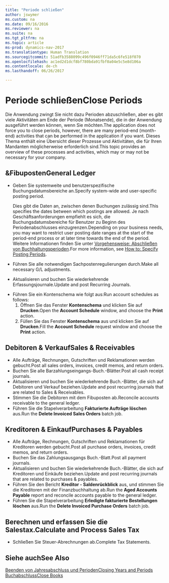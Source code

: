 ```yaml
---
title: "Periode schließen"
author: jswymer
ms.custom: na
ms.date: 09/16/2016
ms.reviewer: na
ms.suite: na
ms.tgt_pltfrm: na
ms.topic: article
ms-prod: dynamics-nav-2017
ms.translationtype: Human Translation
ms.sourcegitcommit: 51adfb3588099c496f0946ff71da5c6fe518f070
ms.openlocfilehash: ac1ed2d1dcf8bf780bda91fbf0a04e5c5e8d106a
ms.contentlocale: de-ch
ms.lasthandoff: 06/26/2017

---
```

# <a name="close-periods"></a><span data-ttu-id="f1cae-102">Periode schließen</span><span class="sxs-lookup"><span data-stu-id="f1cae-102">Close Periods</span></span>
<span data-ttu-id="f1cae-103">Die Anwendung zwingt Sie nicht dazu Perioden abzuschließen, aber es gibt viele Aktivitäten am Ende der Periode (Monatsende), die in der Anwendung ausgeführt werden können, wenn Sie möchten.</span><span class="sxs-lookup"><span data-stu-id="f1cae-103">The application does not force you to close periods, however, there are many period-end (month-end) activities that can be performed in the application if you want.</span></span> <span data-ttu-id="f1cae-104">Dieses Thema enthält eine Übersicht dieser Prozesse und Aktivitäten, die für Ihren Mandanten möglicherweise erforderlich sind.</span><span class="sxs-lookup"><span data-stu-id="f1cae-104">This topic provides an overview of these processes and activities, which may or may not be necessary for your company.</span></span>

## <a name="general-ledger"></a><span data-ttu-id="f1cae-105">&Fibuposten</span><span class="sxs-lookup"><span data-stu-id="f1cae-105">General Ledger</span></span>
* <span data-ttu-id="f1cae-106">Geben Sie systemweite und benutzerspezifische Buchungsdatumsbereiche an.</span><span class="sxs-lookup"><span data-stu-id="f1cae-106">Specify system-wide and user-specific posting period.</span></span>

    <span data-ttu-id="f1cae-107">Dies gibt die Daten an, zwischen denen Buchungen zulässig sind.</span><span class="sxs-lookup"><span data-stu-id="f1cae-107">This specifies the dates between which postings are allowed.</span></span> <span data-ttu-id="f1cae-108">Je nach Geschäftsanforderungen empfiehlt es sich, die Buchungsdatumsbereiche für Benutzer zu Beginn des Periodenabschlusses einzugrenzen.</span><span class="sxs-lookup"><span data-stu-id="f1cae-108">Depending on your business needs, you may want to restrict user posting date ranges at the start of the period-end process or at later time towards the end of the period.</span></span> <span data-ttu-id="f1cae-109">Weitere Informationen finden Sie unter [Vorgehensweise: Abschließen von Buchhaltungsperioden](finance-setup-how-specify-posting-periods.md).</span><span class="sxs-lookup"><span data-stu-id="f1cae-109">For more information, see [How to: Specify Posting Periods](finance-setup-how-specify-posting-periods.md).</span></span>
* <span data-ttu-id="f1cae-110">Führen Sie alle notwendigen Sachpostenregulierungen durch.</span><span class="sxs-lookup"><span data-stu-id="f1cae-110">Make all necessary G/L adjustments.</span></span>
* <span data-ttu-id="f1cae-111">Aktualisieren und buchen Sie wiederkehrende Erfassungsjournale.</span><span class="sxs-lookup"><span data-stu-id="f1cae-111">Update and post Recurring Journals.</span></span>
<!--* Process Consolidations-->
* <span data-ttu-id="f1cae-112">Führen Sie ein Kontenschema wie folgt aus:</span><span class="sxs-lookup"><span data-stu-id="f1cae-112">Run account schedules as follows:</span></span>
  1. <span data-ttu-id="f1cae-113">Öffnen Sie das Fenster **Kontenschema** und klicken Sie auf **Drucken**.</span><span class="sxs-lookup"><span data-stu-id="f1cae-113">Open the **Account Schedule** window, and choose the **Print** action.</span></span>
  2. <span data-ttu-id="f1cae-114">Füllen Sie das Fenster **Kontenschema** aus und klicken Sie auf **Drucken**.</span><span class="sxs-lookup"><span data-stu-id="f1cae-114">Fill the **Account Schedule** request window and choose the **Print** action.</span></span>

## <a name="sales--receivables"></a><span data-ttu-id="f1cae-115">Debitoren & Verkauf</span><span class="sxs-lookup"><span data-stu-id="f1cae-115">Sales & Receivables</span></span>
* <span data-ttu-id="f1cae-116">Alle Aufträge, Rechnungen, Gutschriften und Reklamationen werden gebucht.</span><span class="sxs-lookup"><span data-stu-id="f1cae-116">Post all sales orders, invoices, credit memos, and return orders.</span></span>
* <span data-ttu-id="f1cae-117">Buchen Sie alle Barzahlungseingangs-Buch.-Blätter.</span><span class="sxs-lookup"><span data-stu-id="f1cae-117">Post all cash receipt journals.</span></span>
* <span data-ttu-id="f1cae-118">Aktualisieren und buchen Sie wiederkehrende Buch.-Blätter, die sich auf Debitoren und Verkauf beziehen.</span><span class="sxs-lookup"><span data-stu-id="f1cae-118">Update and post recurring journals that are related to Sales & Receivables.</span></span>
* <span data-ttu-id="f1cae-119">Stimmen Sie die Debitoren mit dem Fibuposten ab.</span><span class="sxs-lookup"><span data-stu-id="f1cae-119">Reconcile accounts receivable to the general ledger.</span></span>
* <span data-ttu-id="f1cae-120">Führen Sie die Stapelverarbeitung **Fakturierte Aufträge löschen** aus.</span><span class="sxs-lookup"><span data-stu-id="f1cae-120">Run the **Delete Invoiced Sales Orders** batch job.</span></span>

## <a name="purchases--payables"></a><span data-ttu-id="f1cae-121">Kreditoren & Einkauf</span><span class="sxs-lookup"><span data-stu-id="f1cae-121">Purchases & Payables</span></span>
* <span data-ttu-id="f1cae-122">Alle Aufträge, Rechnungen, Gutschriften und Reklamationen für Kreditoren werden gebucht.</span><span class="sxs-lookup"><span data-stu-id="f1cae-122">Post all purchase orders, invoices, credit memos, and return orders.</span></span>
* <span data-ttu-id="f1cae-123">Buchen Sie das Zahlungsausgangs Buch.-Blatt.</span><span class="sxs-lookup"><span data-stu-id="f1cae-123">Post all payment journals.</span></span>
* <span data-ttu-id="f1cae-124">Aktualisieren und buchen Sie wiederkehrende Buch.-Blätter, die sich auf Kreditoren und Einkäufe beziehen.</span><span class="sxs-lookup"><span data-stu-id="f1cae-124">Update and post recurring journals that are related to purchases & payables.</span></span>
* <span data-ttu-id="f1cae-125">Führen Sie den Bericht **Kreditor - Saldenrückblick** aus, und stimmen Sie die Kreditoren mit der Finanzbuchhaltung ab.</span><span class="sxs-lookup"><span data-stu-id="f1cae-125">Run the **Aged Accounts Payable** report and reconcile accounts payable to the general ledger.</span></span>
* <span data-ttu-id="f1cae-126">Führen Sie die Stapelverarbeitung **Erledigte fakturierte Bestellungen löschen** aus.</span><span class="sxs-lookup"><span data-stu-id="f1cae-126">Run the **Delete Invoiced Purchase Orders** batch job.</span></span>

<!-- ### Fixed Assets
* Post all maintenance costs have been posted through the fixed asset journals or invoices.
* Post adjustments.
* Post appreciation.
* Post depreciation.
* Update and post the recurring fixed asset journal.-->

<!--### Intercompany
* Process Intercompany Postings.-->

## <a name="calculate-and-process-sales-tax"></a><span data-ttu-id="f1cae-127">Berechnen und erfassen Sie die Salestax.</span><span class="sxs-lookup"><span data-stu-id="f1cae-127">Calculate and Process Sales Tax</span></span>
*  <span data-ttu-id="f1cae-128">Schließen Sie Steuer-Abrechnungen ab.</span><span class="sxs-lookup"><span data-stu-id="f1cae-128">Complete Tax Statements.</span></span>

## <a name="see-also"></a><span data-ttu-id="f1cae-129">Siehe auch</span><span class="sxs-lookup"><span data-stu-id="f1cae-129">See Also</span></span>
[<span data-ttu-id="f1cae-130">Beenden von Jahresabschluss und Perioden</span><span class="sxs-lookup"><span data-stu-id="f1cae-130">Closing Years and Periods</span></span>](year-close-years-periods.md)  
[<span data-ttu-id="f1cae-131">Buchabschluss</span><span class="sxs-lookup"><span data-stu-id="f1cae-131">Close Books</span></span>](year-close-books.md)

